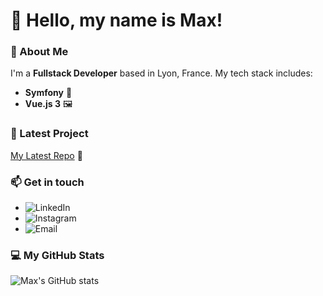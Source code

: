 # 👋 Hello, my name is Max!

### 🚀 About Me
I'm a **Fullstack Developer** based in Lyon, France. My tech stack includes:
- **Symfony** 🎼
- **Vue.js 3** 🖼️

### 🔧 Latest Project
[My Latest Repo](https://github.com/maxdlr/augustaPortfolio/tree/main) 📂

### 📫 Get in touch
- ![LinkedIn](https://img.shields.io/badge/LinkedIn-0077B5?style=flat&logo=linkedin&logoColor=white)
- ![Instagram](https://img.shields.io/badge/Instagram-E4405F?style=flat&logo=instagram&logoColor=white)
- ![Email](https://img.shields.io/badge/Email-D14836?style=flat&logo=gmail&logoColor=white)

### 💻 My GitHub Stats
![Max's GitHub stats](https://github-readme-stats.vercel.app/api?username=maxdlr&show_icons=true&theme=radical)
